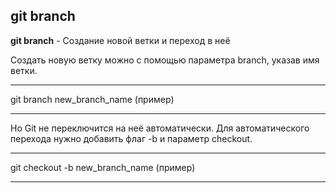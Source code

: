 ## git branch

**git branch** - Создание новой ветки и переход в неё

Создать новую ветку можно с помощью параметра branch, указав имя ветки.

---

git branch new_branch_name (пример)

---


Но Git не переключится на неё автоматически. Для автоматического перехода нужно добавить флаг -b и параметр checkout.

---

git checkout -b new_branch_name (пример)


---